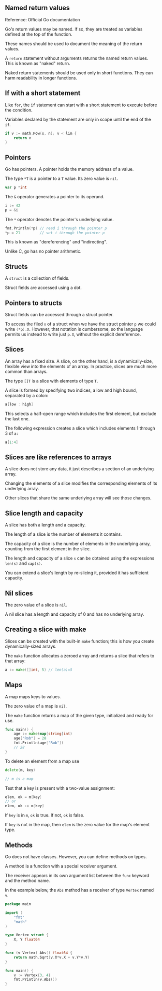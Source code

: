 ## Named return values

Reference: Official Go documentation

Go's return values may be named. If so, they are treated as variables defined at the top of the function.

These names should be used to document the meaning of the return values.

A `return` statement without arguments returns the named return values. This is known as "naked" return.

Naked return statements should be used only in short functions. They can harm readability in longer functions.

## If with a short statement

Like `for`, the `if` statement can start with a short statement to execute before the condition.

Variables declared by the statement are only in scope until the end of the `if`.

```go
if v := math.Pow(x, n); v < lim {
    return v
}
```

## Pointers

Go has pointers. A pointer holds the memory address of a value.

The type `*T` is a pointer to a `T` value. Its zero value is `nil`.

```go
var p *int
```

The `&` operator generates a pointer to its operand.

```go
i := 42
p = &i
```

The `*` operator denotes the pointer's underlying value.

```go
fmt.Println(*p) // read i through the pointer p
*p = 21         // set i through the pointer p
```

This is known as "dereferencing" and "indirecting".

Unlike C, go has no pointer arithmetic.

## Structs

A `struct` is a collection of fields.

Struct fields are accessed using a dot.

## Pointers to structs

Struct fields can be accessed through a struct pointer.

To access the filed `x` of a struct when we have the struct pointer `p` we could write `(*p).X`. However, that notation is cumbersome, so the language permits us instead to write just `p.X`, without the explicit dereference.

## Slices

An array has a fixed size. A slice, on the other hand, is a dynamically-size, flexible view into the elements of an array. In practice, slices are much more common than arrays.

The type `[]T` is a slice with elements of type `T`.

A slice is formed by specifying two indices, a low and high bound, separated by a colon:

```go
a[low : high]
```

This selects a half-open range which includes the first element, but exclude the last one.

The following expression creates a slice which includes elements 1 through 3 of `a:`

```go
a[1:4]
```

## Slices are like references to arrays

A slice does not store any data, it just describes a section of an underlying array.

Changing the elements of a slice modifies the corresponding elements of its underlying array.

Other slices that share the same underlying array will see those changes.

## Slice length and capacity

A slice has both a length and a capacity.

The length of a slice is the number of elements it contains.

The capacity of a slice is the number of elements in the underlying array, counting from the first element in the slice.

The length and capacity of a slice `s` can be obtained using the expressions `len(s)` and `cap(s)`.

You can extend a slice's length by re-slicing it, provided it has sufficient capacity.

## Nil slices

The zero value of a slice is `nil`.

A nil slice has a length and capacity of 0 and has no underlying array.

## Creating a slice with make

Slices can be created with the built-in `make` function; this is how you create dynamically-sized arrays.

The `make` function allocates a zeroed array and returns a slice that refers to that array:

```go
a := make([]int, 5) // len(a)=5
```

## Maps

A map maps keys to values.

The zero value of a map is `nil`.

The `make` function returns a map of the given type, initialized and ready for use.

```go
func main() {
    age := make(map[string]int)
    age["Rob"] = 28
    fmt.Println(age["Rob"])
    // 28
}
```

To delete an element from a map use

```go
delete(m, key)

// m is a map
```

Test that a key is present with a two-value assignment:

```go
elem, ok = m[key]
// or
elem, ok := m[key]
```

If `key` is in `m`, `ok` is true. If not, `ok` is false.

If `key` is not in the map, then `elem` is the zero value for the map's element type.

## Methods

Go does not have classes. However, you can define methods on types.

A method is a function with a special receiver argument.

The receiver appears in its own argument list between the `func` keyword and the method name.

In the example below, the `Abs` method has a receiver of type `Vertex` named `v`.

```go
package main

import (
    "fmt"
    "math"
)

type Vertex struct {
    X, Y float64
}

func (v Vertex) Abs() float64 {
    return math.Sqrt(v.X*v.X + v.Y*v.Y)
}

func main() {
    v := Vertex{3, 4}
    fmt.Println(v.Abs())
}
```
